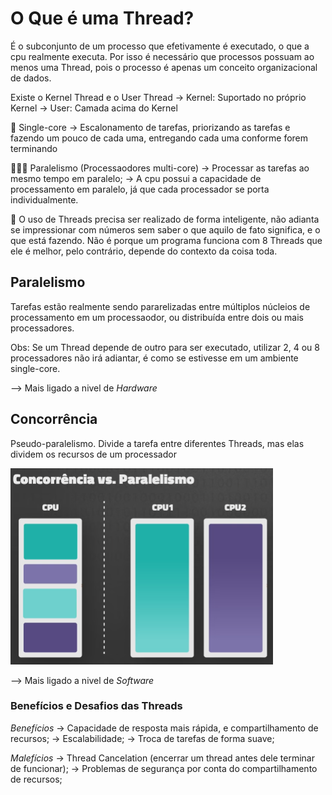 # O Que é uma Thread?

<!-- ctrl + shift + v | para ver com as formatações -->

É o subconjunto de um processo que efetivamente é executado, o que a cpu realmente executa. Por isso é necessário que processos possuam ao menos uma Thread, pois o processo é apenas um conceito organizacional de dados.

Existe o Kernel Thread e o User Thread
-> Kernel: Suportado no próprio Kernel
-> User: Camada acima do Kernel

🧠 Single-core 
-> Escalonamento de tarefas, priorizando as tarefas e fazendo um pouco de cada uma, entregando cada uma conforme forem terminando

🧠🧠🧠 Paralelismo (Processaodores multi-core)
-> Processar as tarefas ao mesmo tempo em paralelo;
-> A cpu possui a capacidade de processamento em paralelo, já que cada processador se porta individualmente.

🔧 O uso de Threads precisa ser realizado de forma inteligente, não adianta se impressionar com números sem saber o que aquilo de fato significa, e o que está fazendo. Não é porque um programa funciona com 8 Threads que ele é melhor, pelo contrário, depende do contexto da coisa toda.

<!-- "Concorrência é sobre LIDAR com várias coisas ao mesmo tempo. Parelelismo é sobre literalmente FAZER várias coisas ao mesmo tempo." Rob Pike -->

## Paralelismo
Tarefas estão realmente sendo pararelizadas entre múltiplos núcleios de processamento em um processaodor, ou distribuída entre dois ou mais processadores.

Obs: Se um Thread depende de outro para ser executado, utilizar 2, 4 ou 8 processadores não irá adiantar, é como se estivesse em um ambiente single-core.

--> Mais ligado a nivel de *Hardware*

## Concorrência
Pseudo-paralelismo. Divide a tarefa entre diferentes Threads, mas elas dividem os recursos de um processador

![alt text](image.png)

--> Mais ligado a nivel de *Software*

### Benefícios e Desafios das Threads

*Benefícios*
-> Capacidade de resposta mais rápida, e compartilhamento de recursos;
-> Escalabilidade;
-> Troca de tarefas de forma suave;

*Malefícios*
-> Thread Cancelation (encerrar um thread antes dele terminar de funcionar);
-> Problemas de segurança por conta do compartilhamento de recursos;

